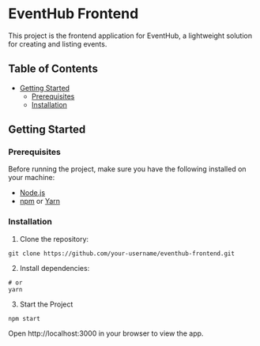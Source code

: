 # EventHub Frontend

This project is the frontend application for EventHub, a lightweight solution for creating and listing events.

## Table of Contents

- [Getting Started](#getting-started)
  - [Prerequisites](#prerequisites)
  - [Installation](#installation)

## Getting Started

### Prerequisites

Before running the project, make sure you have the following installed on your machine:

- [Node.js](https://nodejs.org/)
- [npm](https://www.npmjs.com/) or [Yarn](https://yarnpkg.com/)

### Installation

1. Clone the repository:

```
git clone https://github.com/your-username/eventhub-frontend.git
```


2. Install dependencies:

```npm install
# or
yarn
````

3. Start the Project

```npm start```

Open http://localhost:3000 in your browser to view the app.

